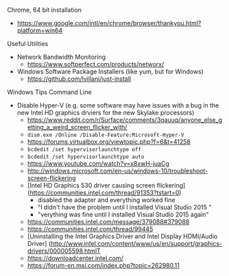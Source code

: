 

Chrome, 64 bit installation
* https://www.google.com/intl/en/chrome/browser/thankyou.html?platform=win64


Useful Utilities
* Network Bandwidth Monitoring
	* https://www.softperfect.com/products/networx/
* Windows Software Package Installers (like yum, but for Windows)
	* https://github.com/lvillani/just-install

Windows Tips Command Line
* Disable Hyper-V (e.g. some software may have issues with a bug in the new Intel HD graphics drviers for the new Skylake processors)
	* https://www.reddit.com/r/Surface/comments/3qauuq/anyone_else_getting_a_weird_screen_flicker_with/
	* ```dism.exe /Online /Disable-Feature:Microsoft-Hyper-V```
	* https://forums.virtualbox.org/viewtopic.php?f=6&t=41258
	* ```bcdedit /set hypervisorlaunchtype off```
	* ```bcdedit /set hypervisorlaunchtype auto```
	* https://www.youtube.com/watch?v=x8xwH-juaCg
	* http://windows.microsoft.com/en-us/windows-10/troubleshoot-screen-flickering
	* [Intel HD Graphics 530 driver causing screen flickering] (https://communities.intel.com/thread/91353?tstart=0)
		* disabled the adapter and everything worked fine  
		* "I didn't have the problem until I installed Visual Studio 2015 "
		* "verything was fine until I installed Visual Studio 2015 again"
	* https://communities.intel.com/message/379088#379088 
	* https://communities.intel.com/thread/99445
	* [Uninstalling the Intel Graphics Driver and Intel Display HDMI/Audio Driver] (http://www.intel.com/content/www/us/en/support/graphics-drivers/000005598.htmlT
	* https://downloadcenter.intel.com/
	* https://forum-en.msi.com/index.php?topic=262980.11

